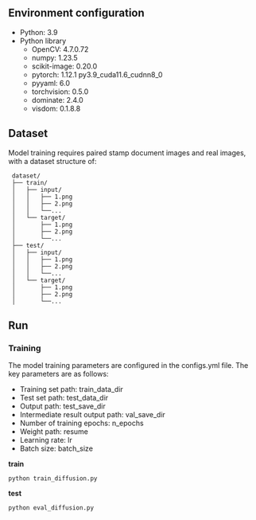 
## Environment configuration

* Python: 3.9
* Python library
  - OpenCV: 4.7.0.72
  - numpy: 1.23.5
  - scikit-image: 0.20.0
  - pytorch: 1.12.1 py3.9\_cuda11.6\_cudnn8\_0
  - pyyaml: 6.0
  - torchvision: 0.5.0
  - dominate: 2.4.0
  - visdom: 0.1.8.8
    
## Dataset
Model training requires paired stamp document images and real images, with a dataset structure of:

     dataset/
     ├── train/
     │   ├── input/
     │   │   ├── 1.png
     │   │   ├── 2.png
     │   │   └──...
     │   └── target/
     │       ├── 1.png
     │       ├── 2.png
     │       └──...
     ├── test/
     │   ├── input/
     │   │   ├── 1.png
     │   │   ├── 2.png
     │   │   └──...
     │   └── target/
     │       ├── 1.png
     │       ├── 2.png
     │       └──...


## Run
### Training
The model training parameters are configured in the configs.yml file. The key parameters are as follows:
* Training set path: train_data_dir
* Test set path: test_data_dir
* Output path: test_save_dir
* Intermediate result output path: val_save_dir
* Number of training epochs: n_epochs
* Weight path: resume
* Learning rate: lr
* Batch size: batch_size

**train**
```
python train_diffusion.py
```
**test**
```
python eval_diffusion.py
```

